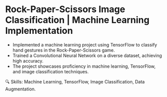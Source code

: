 # Rock-Paper-Scissors Image Classification | Machine Learning Implementation
- Implemented a machine learning project using TensorFlow to classify hand gestures in the Rock-Paper-Scissors game.
- Trained a Convolutional Neural Network on a diverse dataset, achieving high accuracy.
- The project showcases proficiency in machine learning, TensorFlow, and image classification techniques.

🔍 Skills: Machine Learning, TensorFlow, Image Classification, Data Augmentation.
